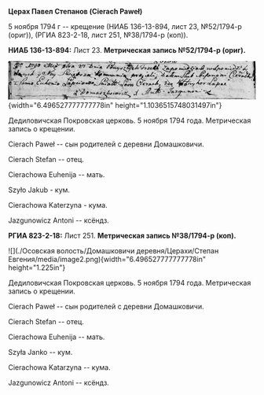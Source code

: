 **Церах Павел Степанов (Cierach Paweł)**

5 ноября 1794 г -- крещение (НИАБ 136-13-894, лист 23, №52/1794-р
(ориг)), (РГИА 823-2-18, лист 251, №38/1794-р (коп)).

**НИАБ 136-13-894:** Лист 23. **Метрическая запись №52/1794-р (ориг).**

![](./media/937d8490b1267f0806b9879cedecf1b07e66979e.png){width="6.496527777777778in"
height="1.1036515748031497in"}

Дедиловичская Покровская церковь. 5 ноября 1794 года. Метрическая запись
о крещении.

Cierach Paweł -- сын родителей с деревни Домашковичи.

Cierach Stefan -- отец.

Cierachowa Euhenija -- мать.

Szyło Jakub - кум.

Cierachowa Katerzyna - кума.

Jazgunowicz Antoni -- ксёндз.

**РГИА 823-2-18:** Лист 251. **Метрическая запись №38/1794-р (коп).**

![](./Осовская волость/Домашковичи деревня/Церахи/Степан Евгения/media/image2.png){width="6.496527777777778in"
height="1.225in"}

Дедиловичская Покровская церковь. 5 ноября 1794 года. Метрическая запись
о крещении.

Cierach Paweł -- сын родителей с деревни Домашковичи.

Cierach Stefan -- отец.

Cierachowa Euhenija -- мать.

Szyła Janko -- кум.

Cierachowa Katarzyna -- кума.

Jazgunowicz Antoni -- ксёндз.

